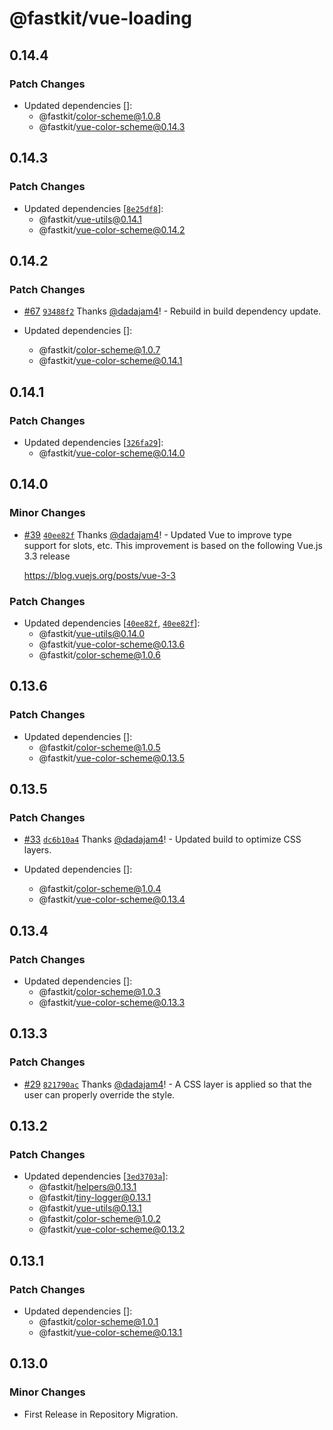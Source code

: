 # @fastkit/vue-loading

## 0.14.4

### Patch Changes

- Updated dependencies []:
  - @fastkit/color-scheme@1.0.8
  - @fastkit/vue-color-scheme@0.14.3

## 0.14.3

### Patch Changes

- Updated dependencies [[`8e25df8`](https://github.com/dadajam4/fastkit/commit/8e25df840c83d63617f5f343939fc22abf06b4a0)]:
  - @fastkit/vue-utils@0.14.1
  - @fastkit/vue-color-scheme@0.14.2

## 0.14.2

### Patch Changes

- [#67](https://github.com/dadajam4/fastkit/pull/67) [`93488f2`](https://github.com/dadajam4/fastkit/commit/93488f21251f32ed5d577f854146815bd6307161) Thanks [@dadajam4](https://github.com/dadajam4)! - Rebuild in build dependency update.

- Updated dependencies []:
  - @fastkit/color-scheme@1.0.7
  - @fastkit/vue-color-scheme@0.14.1

## 0.14.1

### Patch Changes

- Updated dependencies [[`326fa29`](https://github.com/dadajam4/fastkit/commit/326fa29bf34fe8501be6c5a4fa190244d1068090)]:
  - @fastkit/vue-color-scheme@0.14.0

## 0.14.0

### Minor Changes

- [#39](https://github.com/dadajam4/fastkit/pull/39) [`40ee82f`](https://github.com/dadajam4/fastkit/commit/40ee82f4501b88e44ad9b67918df2237298493a0) Thanks [@dadajam4](https://github.com/dadajam4)! - Updated Vue to improve type support for slots, etc.
  This improvement is based on the following Vue.js 3.3 release

  https://blog.vuejs.org/posts/vue-3-3

### Patch Changes

- Updated dependencies [[`40ee82f`](https://github.com/dadajam4/fastkit/commit/40ee82f4501b88e44ad9b67918df2237298493a0), [`40ee82f`](https://github.com/dadajam4/fastkit/commit/40ee82f4501b88e44ad9b67918df2237298493a0)]:
  - @fastkit/vue-utils@0.14.0
  - @fastkit/vue-color-scheme@0.13.6
  - @fastkit/color-scheme@1.0.6

## 0.13.6

### Patch Changes

- Updated dependencies []:
  - @fastkit/color-scheme@1.0.5
  - @fastkit/vue-color-scheme@0.13.5

## 0.13.5

### Patch Changes

- [#33](https://github.com/dadajam4/fastkit/pull/33) [`dc6b10a4`](https://github.com/dadajam4/fastkit/commit/dc6b10a4d3279dd24de1f7f1b5113dcec52b63ad) Thanks [@dadajam4](https://github.com/dadajam4)! - Updated build to optimize CSS layers.

- Updated dependencies []:
  - @fastkit/color-scheme@1.0.4
  - @fastkit/vue-color-scheme@0.13.4

## 0.13.4

### Patch Changes

- Updated dependencies []:
  - @fastkit/color-scheme@1.0.3
  - @fastkit/vue-color-scheme@0.13.3

## 0.13.3

### Patch Changes

- [#29](https://github.com/dadajam4/fastkit/pull/29) [`821790ac`](https://github.com/dadajam4/fastkit/commit/821790acf74c162e584a535a7888e69bd3f1b9eb) Thanks [@dadajam4](https://github.com/dadajam4)! - A CSS layer is applied so that the user can properly override the style.

## 0.13.2

### Patch Changes

- Updated dependencies [[`3ed3703a`](https://github.com/dadajam4/fastkit/commit/3ed3703aa9092bf47caed6ec192ef4d5a7621d34)]:
  - @fastkit/helpers@0.13.1
  - @fastkit/tiny-logger@0.13.1
  - @fastkit/vue-utils@0.13.1
  - @fastkit/color-scheme@1.0.2
  - @fastkit/vue-color-scheme@0.13.2

## 0.13.1

### Patch Changes

- Updated dependencies []:
  - @fastkit/color-scheme@1.0.1
  - @fastkit/vue-color-scheme@0.13.1

## 0.13.0

### Minor Changes

- First Release in Repository Migration.
